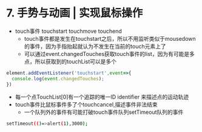 # 7. 手势与动画 | 实现鼠标操作
- touch事件 touchstart touchmove touchend
  - touch事件都是发生在touchstart之后，所以不用监听类似于mousedown的事件，因为手指抬起就认为不发生在当前的touch元素上了
  - 可以通过event.changedTouches获取touch事件的list，因为有可能是多点，所以获取到的touchList可以是多个
```js
element.addEventListener('touchstart',event=>{
  console.log(event.changedTouches);
})
```
  - 每一个点TouchList[0]有一个追踪的唯一ID identifier 来描述点的运动轨迹
  - touch事件比鼠标事件多了个touchcancel,描述事件非法结束
    - 一个队列外的事件有可能打破touch事件队列setTimeout队列的事件
```bash
setTimeout(()=>alert(1),3000);
```